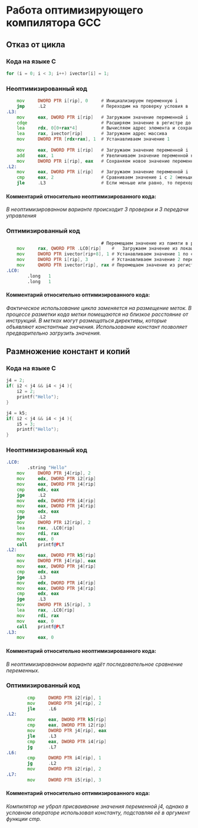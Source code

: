 # Работа оптимизирующего компилятора GCC

## Отказ от цикла

### Кода на языке C

```c
for (i = 0; i < 3; i++) ivector[i] = 1;
```

### Неоптимизированный код

```asm
	mov     DWORD PTR i[rip], 0     # Инициализируем переменную i
	jmp     .L2                     # Переходим на проверку условия в .L2
.L3:
	mov     eax, DWORD PTR i[rip]   # Загружаем значение переменной i
	cdqe                            # Расширяем значение в регистре до 64 бит
	lea     rdx, 0[0+rax*4]         # Вычисляем адрес элемента и сохраняем его
	lea     rax, ivector[rip]       # Загружаем адрес массива
	mov     DWORD PTR [rdx+rax], 1  # Устанавливаем значение 1
	
	mov     eax, DWORD PTR i[rip]   # Загружаем значение переменной i
	add     eax, 1                  # Увеличиваем значение переменной на 1
	mov     DWORD PTR i[rip], eax   # Сохраняем новое значение переменной 
.L2:
	mov     eax, DWORD PTR i[rip]   # Загружаем значение переменной i
	cmp     eax, 2                  # Сравниваем значение i с 2 (меньше или равно)
	jle     .L3                     # Если меньше или равно, то переходим в .L3
```

#### Комментарий относительно неоптимизированного кода:

_В неоптимизированном варианте происходит 3 проверки и 3 передачи управления_

### Оптимизированный код

```asm
                                    # Перемещаем значение из памяти в регистр
    mov     rax, QWORD PTR .LC0[rip]    #   Загружаем значение из локации .LC0
    mov     DWORD PTR ivector[rip+8], 1 # Устанавливаем значение 1 по смещению от начала массива
    mov     DWORD PTR i[rip], 3         # Устанавливаем значение 2 переменной i
    mov     QWORD PTR ivector[rip], rax # Перемещаем значение из регистра rax в начало массива
.LC0:
        .long   1
        .long   1
```

#### Комментарий относительно оптимизированного кода:

_Фактическое использование цикла заменяется на размещение меток. В процессе разметки кода метки помещаются на близкое
расстояние от инструкций.
В метках могут размещаться директивы, которые объявляют константные значения. Использование констант позволяет
предварительно
загрузить значения._

## Размножение констант и копий

### Кода на языке C

```c
j4 = 2;
if( i2 < j4 && i4 < j4 ){
    i2 = 2;
    printf("Hello");
}

j4 = k5;
if( i2 < j4 && i4 < j4 ){
    i5 = 3;
    printf("Hello");
}
```

### Неоптимизированный код

```asm
.LC0:
        .string "Hello"
	mov     DWORD PTR j4[rip], 2
	mov     edx, DWORD PTR i2[rip]
	mov     eax, DWORD PTR j4[rip]
	cmp     edx, eax
	jge     .L2
	mov     edx, DWORD PTR i4[rip]
	mov     eax, DWORD PTR j4[rip]
	cmp     edx, eax
	jge     .L2
	mov     DWORD PTR i2[rip], 2
	lea     rax, .LC0[rip]
	mov     rdi, rax
	mov     eax, 0
	call    printf@PLT
.L2:
	mov     eax, DWORD PTR k5[rip]
	mov     DWORD PTR j4[rip], eax
	mov     eax, DWORD PTR j4[rip]
	cmp     edx, eax
	jge     .L3
	mov     edx, DWORD PTR i4[rip]
	mov     eax, DWORD PTR j4[rip]
	cmp     edx, eax
	jge     .L3
	mov     DWORD PTR i5[rip], 3
	lea     rax, .LC0[rip]
	mov     rdi, rax
	mov     eax, 0
	call    printf@PLT
.L3:
    mov     eax, 0
```

#### Комментарий относительно неоптимизированного кода:

_В неоптимизированном варианте идёт последовательное сравнение переменных._

### Оптимизированный код

```asm
        cmp     DWORD PTR i2[rip], 1
        mov     DWORD PTR j4[rip], 2
        jle     .L6
.L2:
		mov     eax, DWORD PTR k5[rip]
		cmp     eax, DWORD PTR i2[rip]
		mov     DWORD PTR j4[rip], eax
		jle     .L3
		cmp     eax, DWORD PTR i4[rip]
		jg      .L7
.L6:
		cmp     DWORD PTR i4[rip], 1 
        jg      .L2
		mov     DWORD PTR i2[rip], 2
.L7:
		mov     DWORD PTR i5[rip], 3
```

#### Комментарий относительно оптимизированного кода:

_Компилятор не убрал присваивание значения переменной j4, однако в условном операторе использовал константу, подставляя её 
в аргумент функции cmp._